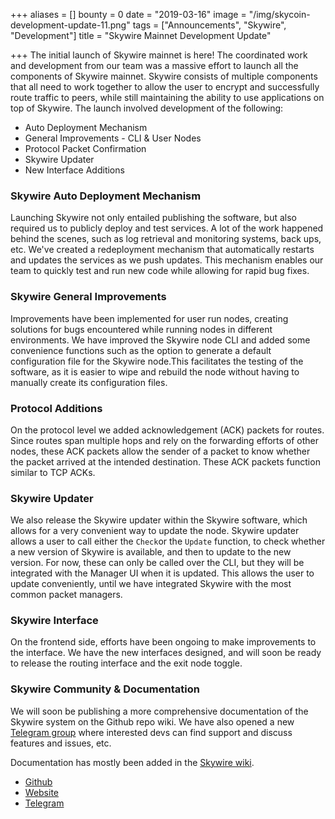 +++
aliases = []
bounty = 0
date = "2019-03-16"
image = "/img/skycoin-development-update-11.png"
tags = ["Announcements", "Skywire", "Development"]
title = "Skywire Mainnet Development Update"

+++
The initial launch of Skywire mainnet is here! The coordinated work and development from our team was a massive effort to launch all the components of Skywire mainnet. Skywire consists of multiple components that all need to work together to allow the user to encrypt and successfully route traffic to peers, while still maintaining the ability to use applications on top of Skywire. The launch involved development of the following:

-   Auto Deployment Mechanism
-   General Improvements - CLI & User Nodes
-   Protocol Packet Confirmation
-   Skywire Updater
-   New Interface Additions

### Skywire Auto Deployment Mechanism

Launching Skywire not only entailed publishing the software, but also required us to publicly deploy and test services. A lot of the work happened behind the scenes, such as log retrieval and monitoring systems, back ups, etc. We've created a redeployment mechanism that automatically restarts and updates the services as we push updates. This mechanism enables our team to quickly test and run new code while allowing for rapid bug fixes.

### Skywire General Improvements

Improvements have been implemented for user run nodes, creating solutions for bugs encountered while running nodes in different environments. We have improved the Skywire node CLI and added some convenience functions such as the option to generate a default configuration file for the Skywire node.This facilitates the testing of the software, as it is easier to wipe and rebuild the node without having to manually create its configuration files.

### Protocol Additions

On the protocol level we added acknowledgement (ACK) packets for routes. Since routes span multiple hops and rely on the forwarding efforts of other nodes, these ACK packets allow the sender of a packet to know whether the packet arrived at the intended destination. These ACK packets function similar to TCP ACKs.

### Skywire Updater

We also release the Skywire updater within the Skywire software, which allows for a very convenient way to update the node. Skywire updater allows a user to call either the `Check`or the `Update` function, to check whether a new version of Skywire is available, and then to update to the new version. For now, these can only be called over the CLI, but they will be integrated with the Manager UI when it is updated. This allows the user to update conveniently, until we have integrated Skywire with the most common packet managers.

### Skywire Interface

On the frontend side, efforts have been ongoing to make improvements to the interface. We have the new interfaces designed, and will soon be ready to release the routing interface and the exit node toggle.

### Skywire Community & Documentation

We will soon be publishing a more comprehensive documentation of the Skywire system on the Github repo wiki. We have also opened a new [Telegram group](https://t.me/SkywireMainnet) where interested devs can find support and discuss features and issues, etc.

Documentation has mostly been added in the [Skywire wiki](https://github.com/skycoin/skywire/wiki). 

- [Github](https://github.com/skycoin)
- [Website](https://www.skycoin.net/)
- [Telegram](https://t.me/Skycoin)
